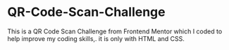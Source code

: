 # QR-Code-Scan-Challenge
This is a QR Code Scan Challenge from Frontend Mentor which I coded to help improve my coding skills,. it is only with HTML and CSS.
